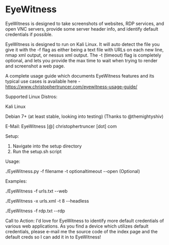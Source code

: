 EyeWitness
======

EyeWitness is designed to take screenshots of websites, RDP services, and open VNC servers, provide some server header info, and identify default credentials if possible.

EyeWitness is designed to run on Kali Linux.  It will auto detect the file you give it with the -f flag as either being a text file with URLs on each new line, nmap xml output, or nessus xml output.  The -t (timeout) flag is completely optional, and lets you provide the max time to wait when trying to render and screenshot a web page.

A complete usage guide which documents EyeWitness features and its typical use cases is available here - https://www.christophertruncer.com/eyewitness-usage-guide/

Supported Linux Distros:

Kali Linux

Debian 7+ (at least stable, looking into testing) (Thanks to @themightyshiv)


E-Mail: EyeWitness [@] christophertruncer [dot] com

Setup:

1. Navigate into the setup directory
2. Run the setup.sh script

Usage:

./EyeWitness.py -f filename -t optionaltimeout --open (Optional)

Examples:

./EyeWitness -f urls.txt --web

./EyeWitness -x urls.xml -t 8 --headless

./EyeWitness -f rdp.txt --rdp

Call to Action:
I'd love for EyeWitness to identify more default credentials of various web applications.  As you find a device which utilizes default credentials, please e-mail me the source code of the index page and the default creds so I can add it in to EyeWitness!
